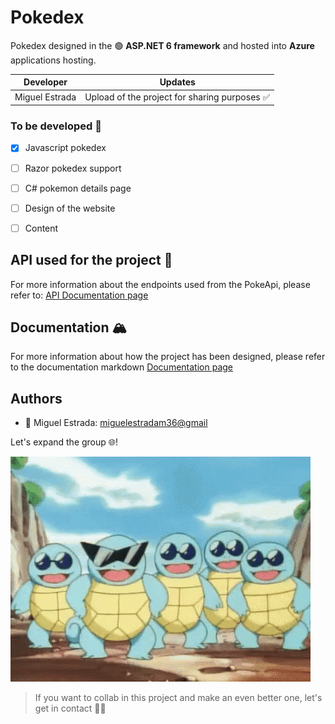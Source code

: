 ﻿# Pokedex

Pokedex designed in the :green_circle: **ASP.NET 6 framework** and hosted into **Azure** applications hosting.

| Developer | Updates |
| ----------- | ----------- |
| Miguel Estrada | Upload of the project for sharing purposes 	:white_check_mark: |

### To be developed :bricks:

- [x] Javascript pokedex
- [ ] Razor pokedex support
- [ ] C# pokemon details page
- [ ] Design of the website
- [ ] Content


## API used for the project :musical_note:

For more information about the endpoints used from the PokeApi, please refer to: [API Documentation page](Documentation/API/Readme.md)

## Documentation :mountain_snow:

For more information about how the project has been designed, please refer to the documentation markdown [Documentation page](Documentation/Architecture/Readme.md)

## Authors

- :octopus: Miguel Estrada: [miguelestradam36@gmail](mailto:miguelestradam36@gmail.com)

Let's expand the group :globe_with_meridians:!

![Gangsta Squirtle](wwwroot/img/authors.gif)

> If you want to collab in this project and make an even better one, let's get in contact :man_teacher: